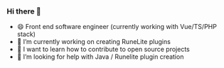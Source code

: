 ### Hi there 👋

- 😄 Front end software engineer (currently working with Vue/TS/PHP stack)
- 🔭 I’m currently working on creating RuneLite plugins
- 🌱 I want to learn how to contribute to open source projects
- 🤔 I’m looking for help with Java / Runelite plugin creation

<!--
**pappymint/pappymint** is a ✨ _special_ ✨ repository because its `README.md` (this file) appears on your GitHub profile.

Here are some ideas to get you started:

- 🔭 I’m currently working on ...
- 🌱 I’m currently learning ...
- 👯 I’m looking to collaborate on ...
- 🤔 I’m looking for help with ...
- 💬 Ask me about ...
- 📫 How to reach me: ...
- 😄 Pronouns: ...
- ⚡ Fun fact: ...
-->
